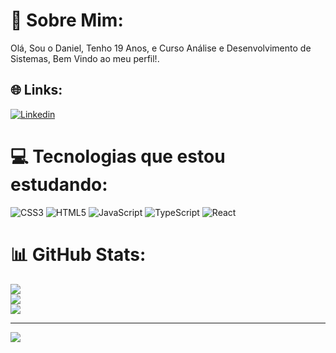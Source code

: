 # 💫 Sobre Mim:
Olá, Sou o Daniel, Tenho 19 Anos, e Curso Análise e Desenvolvimento de Sistemas, Bem Vindo ao meu perfil!.


## 🌐 Links:
[![Linkedin](https://img.shields.io/badge/LinkedIn-%230077B5.svg?logo=linkedin&logoColor=white)](https://linkedin.com/in/https://www.linkedin.com/in/daniel-pereira-d-8a018a2a6/) 

# 💻 Tecnologias que estou estudando:
![CSS3](https://img.shields.io/badge/css3-%231572B6.svg?style=for-the-badge&logo=css3&logoColor=white) ![HTML5](https://img.shields.io/badge/html5-%23E34F26.svg?style=for-the-badge&logo=html5&logoColor=white) ![JavaScript](https://img.shields.io/badge/javascript-%23323330.svg?style=for-the-badge&logo=javascript&logoColor=%23F7DF1E) ![TypeScript](https://img.shields.io/badge/typescript-%23007ACC.svg?style=for-the-badge&logo=typescript&logoColor=white) ![React](https://img.shields.io/badge/react-%2320232a.svg?style=for-the-badge&logo=react&logoColor=%2361DAFB)
# 📊 GitHub Stats:
![](https://github-readme-stats.vercel.app/api?username=danisantoz&theme=blue_navy&hide_border=false&include_all_commits=false&count_private=false)<br/>
![](https://nirzak-streak-stats.vercel.app/?user=danisantoz&theme=blue_navy&hide_border=false)<br/>
![](https://github-readme-stats.vercel.app/api/top-langs/?username=danisantoz&theme=blue_navy&hide_border=false&include_all_commits=false&count_private=false&layout=compact)

---
[![](https://visitcount.itsvg.in/api?id=danisantoz&icon=0&color=0)](https://visitcount.itsvg.in)

<!-- Proudly created with GPRM ( https://gprm.itsvg.in ) -->
